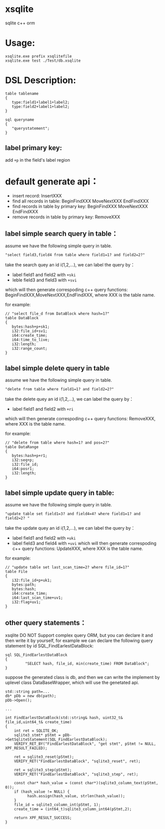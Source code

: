 xsqlite
=========
sqlite c++ orm

Usage:
==========
```
xsqlite.exe prefix xsqlitefile
xsqlite.exe test ./Test/db.xsqlite
```

DSL Description:
=========
```
table tablename
{
   type:field1+label1+label2;
   type:field2+label1+label2;
}

sql queryname
{
   "querystatement";
}
```

label primary key:
------------------

add `+p` in the field's label region 

default generate api：
===========
- insert record: InsertXXX
- find all records in table: BeginFindXXX MoveNextXXX EndFindXXX
- find records in table by primary key: BeginFindXXX MoveNextXXX EndFindXXX
- remove records in table by primary key: RemoveXXX


label simple search query in table： 
------------------

assume we have the following simple query in table.

```
"select field3,field4 from table where field1=1? and field2=2?" 
```

take the search quey an id i(1,2,...), we can label the query by：
- label field1 and field2 with `+ski` 
- leble field3 and field3 with `+svi` 

which will then generate correspoding c++ query functions: BeginFindXXX,MoveNextXXX,EndFindXXX, where XXX is the table name.

for example:
```
// "select file_d from DataBlock where hash=1?"
table DataBlock
{
   bytes:hash+p+sk1;
   i32:file_id+sv1;
   i64:create_time;
   i64:time_to_live;
   i32:length;
   i32:range_count;
}
```

label simple delete query in table
------------------

assume we have the following simple query in table.
```
"delete from table where field1=1? and field2=2?"
```

take the delete quey an id i(1,2,...), we can label the query by：
- label field1 and field2 with `+ri`

which will then generate correspoding c++ query functions: RemoveXXX, where XXX is the table name.

for example:
```
// "delete from table where hash=1? and pos=2?"
table DataRange
{
   bytes:hash+p+r1;
   i32:seq+p;
   i32:file_id;
   i64:posr1;
   i32:length;
}
```

label simple update query in table:
------------------

assume we have the following simple query in table.
```
"update table set field1=3? and field4=4? where field1=1? and field2=2? " 
```
take the update quey an id i(1,2,...), we can label the query by：
- label field1 and field2 with `+uki`
- label field3 and field4 with `+uvi`
which will then generate correspoding c++ query functions: UpdateXXX, where XXX is the table name.

for example:
```
// "update table set last_scan_time=2? where file_id=1?"
table File
{
   i32:file_id+p+uk1;
   bytes:path;
   bytes:hash;
   i64:create_time;
   i64:last_scan_time+uv1;
   i32:flag+uv1;
}
```

other query statements：
------------------

xsqlite DO NOT Support complex query ORM, but you can declare it and then write it by yourself, for example
we can declare the following query statement by id SQL_FindEarlestDataBlock:

```
sql SQL_FindEarlestDataBlock
{
         "SELECT hash, file_id, min(create_time) FROM DataBlock";
}
```

suppose the generated class is db, 
and then we can write the implement by uplevel class DataBaseWrapper, which will use the genetated api.

```
std::string path=...
db* pDb = new db(path);
pDb->Open();

...

int FindEarlestDataBlock(std::string& hash, uint32_t& file_id,uint64_t& create_time)
{
    int ret = SQLITE_OK;
    sqlite3_stmt* pStmt = pDb->GetSqliteStatement(SQL_FindEarlestDataBlock);
    VERIFY_RET_BY("FindEarlestDataBlock", "get stmt", pStmt != NULL, XPF_RESULT_FAILED);

    ret = sqlite3_reset(pStmt);
    VERIFY_RET("FindEarlestDataBlock", "sqlite3_reset", ret);

    ret = sqlite3_step(pStmt);
    VERIFY_RET("FindEarlestDataBlock", "sqlite3_step", ret);

    const char* hash_value = (const char*)(sqlite3_column_text(pStmt, 0));
    if (hash_value != NULL) {
          hash.assign(hash_value, strlen(hash_value));
    }
    file_id = sqlite3_column_int(pStmt, 1);
    create_time = (int64_t)sqlite3_column_int64(pStmt,2);

    return XPF_RESULT_SUCCESS;
}

```
